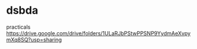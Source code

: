 # dsbda
practicals
https://drive.google.com/drive/folders/1ULaRJbPStwPPSNP9YydmAeXvpymXq8SQ?usp=sharing

